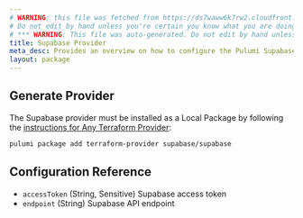 ```yaml
---
# WARNING: this file was fetched from https://ds7waww6k7rw2.cloudfront.net/docs/registry.opentofu.org/supabase/supabase/1.5.1/index.md
# Do not edit by hand unless you're certain you know what you are doing!
# *** WARNING: This file was auto-generated. Do not edit by hand unless you're certain you know what you are doing! ***
title: Supabase Provider
meta_desc: Provides an overview on how to configure the Pulumi Supabase provider.
layout: package
---
```


## Generate Provider

The Supabase provider must be installed as a Local Package by following the [instructions for Any Terraform Provider](https://www.pulumi.com/registry/packages/terraform-provider/):

```bash
pulumi package add terraform-provider supabase/supabase
```
## Configuration Reference

- `accessToken` (String, Sensitive) Supabase access token
- `endpoint` (String) Supabase API endpoint